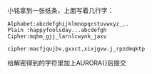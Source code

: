 小铭拿到一张纸条，上面写着几行字：

```
Alphabet:abcdefghijklmnopqrstuvwxyz_,.
Plain :happyfoolsday...abcdefgh
Cipher:mqhm_gjj_larnlcwynk_jaxv

cipher:macfjqujbv,gxxct,xixjgvw.j_rpzdmqktp
```

给解密得到的字符里加上AURORA{}后提交